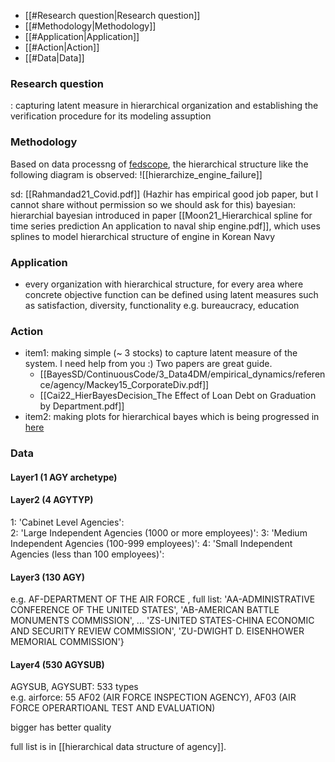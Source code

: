 - [[#Research question|Research question]]
- [[#Methodology|Methodology]]
- [[#Application|Application]]
- [[#Action|Action]]
- [[#Data|Data]]


### Research question
: capturing latent measure in hierarchical organization and establishing the verification procedure for its modeling assuption

### Methodology
Based on data processng of [fedscope](https://www.opm.gov/data/index.aspx),  the hierarchical structure like the following diagram is observed:
![[hierarchize_engine_failure]]

sd: [[Rahmandad21_Covid.pdf]] (Hazhir has empirical good job paper, but I cannot share without permission so we should ask for this)
bayesian: hierarchial bayesian introduced in paper [[Moon21_Hierarchical spline for time series prediction  An application to naval ship engine.pdf]], which uses splines to model hierarchical structure of engine in Korean Navy

### Application
- every organization with hierarchical structure, for every area where concrete objective function can be defined using latent measures such as satisfaction, diversity, functionality e.g. bureaucracy, education 

### Action
- item1: making simple (~ 3 stocks) to capture latent measure of the system.  I need help from you :) Two papers are great guide.
	- [[BayesSD/ContinuousCode/3_Data4DM/empirical_dynamics/reference/agency/Mackey15_CorporateDiv.pdf]]
	- [[Cai22_HierBayesDecision_The Effect of Loan Debt on Graduation by Department.pdf]]
- item2: making plots for hierarchical bayes which is being progressed in [here](https://github.com/Data4DM/stanify/blob/main/vignette/prey_predator_mpnoisedot1.ipynb)


### Data
#### Layer1 (1 AGY archetype)

#### Layer2 (4 AGYTYP)
1: 'Cabinet Level Agencies':  
2: 'Large Independent Agencies (1000 or more employees)': 
3: 'Medium Independent Agencies (100-999 employees)': 
4: 'Small Independent Agencies (less than 100 employees)':   

#### Layer3 (130 AGY)
e.g. AF-DEPARTMENT OF THE AIR FORCE , full list:
'AA-ADMINISTRATIVE CONFERENCE OF THE UNITED STATES',
 'AB-AMERICAN BATTLE MONUMENTS COMMISSION',
...
 'ZS-UNITED STATES-CHINA ECONOMIC AND SECURITY REVIEW COMMISSION',
 'ZU-DWIGHT D. EISENHOWER MEMORIAL COMMISSION'}
 

#### Layer4 (530 AGYSUB)
AGYSUB, AGYSUBT: 533 types  
e.g. airforce: 55 AF02 (AIR FORCE INSPECTION AGENCY), AF03 (AIR FORCE OPERARTIOANL TEST AND EVALUATION)

bigger has better quality

full list is in [[hierarchical data structure of agency]].